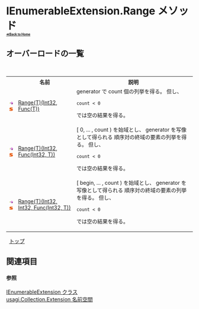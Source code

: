 # IEnumerableExtension.Range メソッド <div style="font-size:30%"><a href="https://github.com/usagi/usagi.cs/blob/master/docs/Home.md">≪Back to Home</a></div> 


## オーバーロードの一覧
&nbsp;<table><tr><th></th><th>名前</th><th>説明</th></tr><tr><td>![Public メソッド](media/pubmethod.gif "Public メソッド")![静的メンバー](media/static.gif "静的メンバー")</td><td><a href="M_usagi_Collection_Extension_IEnumerableExtension_Range__1.md">Range(T)(Int32, Func(T))</a></td><td>
generator で count 個の列挙を得る。 但し、 
```
count < 0
```
 では空の結果を得る。</td></tr><tr><td>![Public メソッド](media/pubmethod.gif "Public メソッド")![静的メンバー](media/static.gif "静的メンバー")</td><td><a href="M_usagi_Collection_Extension_IEnumerableExtension_Range__1_1.md">Range(T)(Int32, Func(Int32, T))</a></td><td>
[ 0, ... , count ) を始域とし、 generator を写像として得られる 順序対の終域の要素の列挙を得る。 但し、 
```
count < 0
```
 では空の結果を得る。</td></tr><tr><td>![Public メソッド](media/pubmethod.gif "Public メソッド")![静的メンバー](media/static.gif "静的メンバー")</td><td><a href="M_usagi_Collection_Extension_IEnumerableExtension_Range__1_2.md">Range(T)(Int32, Int32, Func(Int32, T))</a></td><td>
[ begin, ... , count ) を始域とし、 generator を写像として得られる 順序対の終域の要素の列挙を得る。 但し、 
```
count < 0
```
 では空の結果を得る。</td></tr></table>&nbsp;
<a href="#ienumerableextension.range-メソッド">トップ</a>

## 関連項目


#### 参照
<a href="T_usagi_Collection_Extension_IEnumerableExtension.md">IEnumerableExtension クラス</a><br /><a href="N_usagi_Collection_Extension.md">usagi.Collection.Extension 名前空間</a><br />